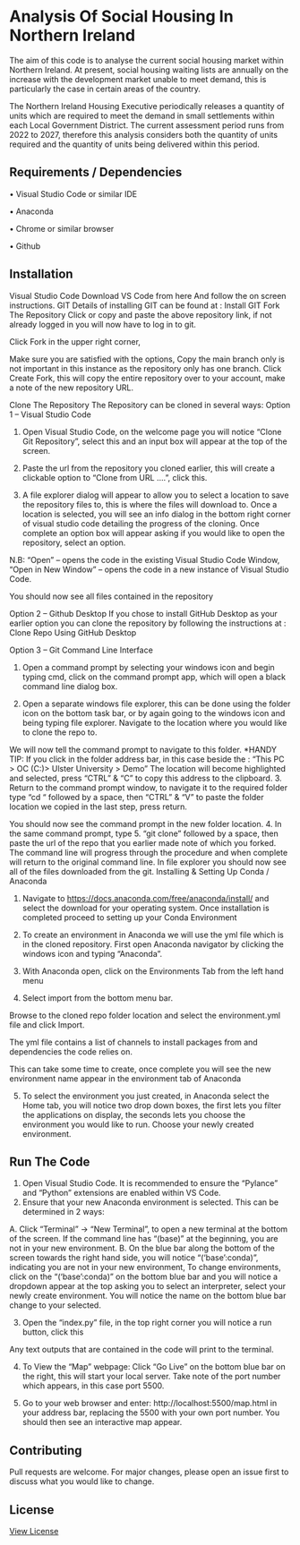 # Analysis Of Social Housing In Northern Ireland

The aim of this code is to analyse the current social housing market within Northern Ireland. At present, social housing waiting lists are annually on the increase with the development market unable to meet demand, this is particularly the case in certain areas of the country.

The Northern Ireland Housing Executive periodically releases a quantity of units which are required to meet the demand in small settlements within each Local Government District. The current assessment period runs from 2022 to 2027, therefore this analysis considers both the quantity of units required and the quantity of units being delivered within this period.


## Requirements / Dependencies


•	Visual Studio Code or similar IDE

•	Anaconda

•	Chrome or similar browser

•	Github



## Installation

Visual Studio Code
Download VS Code from here
And follow the on screen instructions.
GIT
Details of installing GIT can be found at : Install GIT
Fork The Repository
Click or copy and paste the above repository link, if not already logged in you will now have to log in to git.
 
Click Fork in the upper right corner,
 
Make sure you are satisfied with the options, Copy the main branch only is not important in this instance as the repository only has one branch.
Click Create Fork, this will copy the entire repository over to your account, make a note of the new repository URL.

Clone The Repository
The Repository can be cloned in several ways:
Option 1 – Visual Studio Code
1.	Open Visual Studio Code, on the welcome page you will notice “Clone Git Repository”, select this and an input box will appear at the top of the screen.
 
2.	Paste the url from the repository you cloned earlier, this will create a clickable option to “Clone from URL ….”, click this.
 
3.	A file explorer dialog will appear to allow you to select a location to save the repository files to, this is where the files will download to. Once a location is selected, you will see an info dialog in the bottom right corner of visual studio code detailing the progress of the cloning. Once complete an option box will appear asking if you would like to open the repository, select an option.
 
N.B: “Open” – opens the code in the existing Visual Studio Code Window,
	“Open in New Window” – opens the code in a new instance of Visual Studio Code.

You should now see all files contained in the repository
 

Option 2 – Github Desktop
If you chose to install GitHub Desktop as your earlier option you can clone the repository by following the instructions at :
Clone Repo Using GitHub Desktop

Option 3 – Git Command Line Interface
1.	Open a command prompt by selecting your windows icon and begin typing cmd, click on the command prompt app, which will open a black command line dialog box.


 
2.	Open a separate windows file explorer, this can be done using the folder icon on the bottom task bar, or by again going to the windows icon and being typing file explorer. Navigate to the location where you would like to clone the repo to.
 
We will now tell the command prompt to navigate to this folder.
*HANDY TIP: If you click in the folder address bar, in this case beside the :
“This PC > OC (C:)> Ulster University > Demo”
The location will become highlighted and selected, press “CTRL” & “C” to copy this address to the clipboard.
3.	Return to the command prompt window, to navigate it to the required folder type 
“cd “ followed by a space, then “CTRL” & “V” to paste the folder location we copied in the last step, press return.

 
You should now see the command prompt in the new folder location.
4.	In the same command prompt, type 
5.	“git clone” followed by a space, then paste the url of the repo that you earlier made note of which you forked.
The command line will progress through the procedure and when complete will return to the original command line. In file explorer you should now see all of the files downloaded from the git.
Installing & Setting Up Conda / Anaconda

1.	Navigate to
https://docs.anaconda.com/free/anaconda/install/
and select the download for your operating system. Once installation is completed proceed to setting up your Conda Environment

2.	To create an environment in Anaconda we will use the yml file which is in the cloned repository. First open Anaconda navigator by clicking the windows icon and typing “Anaconda”.
3.	With Anaconda open, click on the Environments Tab from the left hand menu
 
4.	Select import from the bottom menu bar.
 
Browse to the cloned repo folder location and select the environment.yml file and click Import.

The yml file contains a list of channels to install packages from and dependencies the code relies on.

This can take some time to create, once complete you will see the new environment name appear in the environment tab of Anaconda

5.	To select the environment you just created, in Anaconda select the Home tab, you will notice two drop down boxes, the first lets you filter the applications on display, the seconds lets you choose the environment you would like to run. Choose your newly created environment.
 

## Run The Code
1.	Open Visual Studio Code. It is recommended to ensure the “Pylance” and “Python” extensions are enabled within VS Code.
2.	Ensure that your new Anaconda environment is selected. This can be determined in 2 ways:
 
A.	Click “Terminal” -> “New Terminal”, to open a new terminal at the bottom of the screen. If the command line has “(base)” at the beginning, you are not in your new environment.
B.	On the blue bar along the bottom of the screen towards the right hand side, you will notice “(‘base’:conda)”, indicating you are not in your new environment,
To change environments, click on the “(‘base’:conda)” on the bottom blue bar and you will notice a dropdown appear at the top asking you to select an interpreter, select your newly create environment. You will notice the name on the bottom blue bar change to your selected.


3.	Open the “index.py” file, in the top right corner you will notice a run button, click this
 

Any text outputs that are contained in the code will print to the terminal.

4.	To View the “Map” webpage:
Click “Go Live” on the bottom blue bar on the right, this will start your local server. Take note of the port number which appears, in this case port 5500.
 



5.	Go to your web browser and enter:
http://localhost:5500/map.html
in your address bar, replacing the 5500 with your own port number. You should then see an interactive map appear.


## Contributing

Pull requests are welcome. For major changes, please open an issue first
to discuss what you would like to change.


## License

[View License](https://github.com/ennis-k1/karlennisProjectEGM722/blob/main/LICENSE)